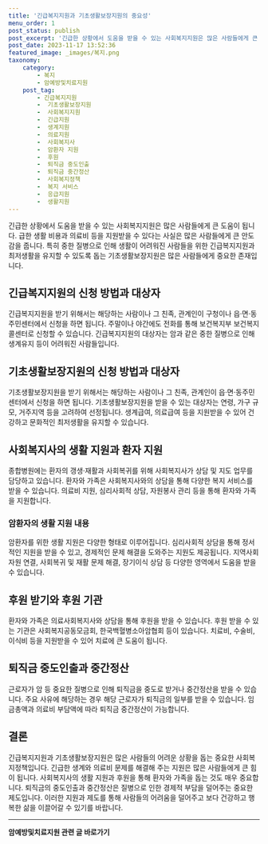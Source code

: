 ```yaml
---
title: '긴급복지지원과 기초생활보장지원의 중요성'
menu_order: 1
post_status: publish
post_excerpt: '긴급한 상황에서 도움을 받을 수 있는 사회복지지원은 많은 사람들에게 큰 도움이 됩니다. 급한 생활 비용과 의료비 등을 지원받을 수 있다는 사실은 많은 사람들에게 큰 안도감을 줍니다. 특히 중한 질병으로 인해 생활이 어려워진 사람들을 위한 긴급복지지원과 최저생활을 유지할 수 있도록 돕는 기초생활보장지원은 많은 사람들에게 중요한 존재입니다.'
post_date: 2023-11-17 13:52:36
featured_image: _images/복지.png
taxonomy:
    category:
        - 복지
        - 암예방및치료지원
    post_tag:
        - 긴급복지지원
        -  기초생활보장지원
        -  사회복지지원
        -  긴급지원
        -  생계지원
        -  의료지원
        -  사회복지사
        -  암환자 지원
        -  후원
        -  퇴직금 중도인출
        -  퇴직금 중간정산
        -  사회복지정책
        -  복지 서비스
        -  응급지원
        -  생활지원
---
```



긴급한 상황에서 도움을 받을 수 있는 사회복지지원은 많은 사람들에게 큰 도움이 됩니다. 급한 생활 비용과 의료비 등을 지원받을 수 있다는 사실은 많은 사람들에게 큰 안도감을 줍니다. 특히 중한 질병으로 인해 생활이 어려워진 사람들을 위한 긴급복지지원과 최저생활을 유지할 수 있도록 돕는 기초생활보장지원은 많은 사람들에게 중요한 존재입니다.

## 긴급복지지원의 신청 방법과 대상자

긴급복지지원을 받기 위해서는 해당하는 사람이나 그 친족, 관계인이 구청이나 읍·면·동 주민센터에서 신청을 하면 됩니다. 주말이나 야간에도 전화를 통해 보건복지부 보건복지콜센터로 신청할 수 있습니다. 긴급복지지원의 대상자는 암과 같은 중한 질병으로 인해 생계유지 등이 어려워진 사람들입니다.

## 기초생활보장지원의 신청 방법과 대상자

기초생활보장지원을 받기 위해서는 해당하는 사람이나 그 친족, 관계인이 읍·면·동주민센터에서 신청을 하면 됩니다. 기초생활보장지원을 받을 수 있는 대상자는 연령, 가구 규모, 거주지역 등을 고려하여 선정됩니다. 생계급여, 의료급여 등을 지원받을 수 있어 건강하고 문화적인 최저생활을 유지할 수 있습니다.

## 사회복지사의 생활 지원과 환자 지원

종합병원에는 환자의 갱생·재활과 사회복귀를 위해 사회복지사가 상담 및 지도 업무를 담당하고 있습니다. 환자와 가족은 사회복지사와의 상담을 통해 다양한 복지 서비스를 받을 수 있습니다. 의료비 지원, 심리사회적 상담, 자원봉사 관리 등을 통해 환자와 가족을 지원합니다.

### 암환자의 생활 지원 내용

암환자를 위한 생활 지원은 다양한 형태로 이루어집니다. 심리사회적 상담을 통해 정서적인 지원을 받을 수 있고, 경제적인 문제 해결을 도와주는 지원도 제공됩니다. 지역사회자원 연결, 사회복귀 및 재활 문제 해결, 장기이식 상담 등 다양한 영역에서 도움을 받을 수 있습니다.

## 후원 받기와 후원 기관

환자와 가족은 의료사회복지사와 상담을 통해 후원을 받을 수 있습니다. 후원 받을 수 있는 기관은 사회복지공동모금회, 한국백혈병소아암협회 등이 있습니다. 치료비, 수술비, 이식비 등을 지원받을 수 있어 치료에 큰 도움이 됩니다.

## 퇴직금 중도인출과 중간정산

근로자가 암 등 중요한 질병으로 인해 퇴직금을 중도로 받거나 중간정산을 받을 수 있습니다. 주요 사유에 해당하는 경우 해당 근로자가 퇴직금의 일부를 받을 수 있습니다. 임금총액과 의료비 부담액에 따라 퇴직금 중간정산이 가능합니다.

## 결론

긴급복지지원과 기초생활보장지원은 많은 사람들의 어려운 상황을 돕는 중요한 사회복지정책입니다. 긴급한 생계와 의료비 문제를 해결해 주는 지원은 많은 사람들에게 큰 힘이 됩니다. 사회복지사의 생활 지원과 후원을 통해 환자와 가족을 돕는 것도 매우 중요합니다. 퇴직금의 중도인출과 중간정산은 질병으로 인한 경제적 부담을 덜어주는 중요한 제도입니다. 이러한 지원과 제도를 통해 사람들의 어려움을 덜어주고 보다 건강하고 행복한 삶을 이끌어갈 수 있기를 바랍니다.


<!-- wp:separator -->
<hr class="wp-block-separator has-alpha-channel-opacity"/>
<!-- /wp:separator -->

<!-- wp:group {"backgroundColor":"base","layout":{"type":"constrained"}} -->
<div class="wp-block-group has-base-background-color has-background"><!-- wp:paragraph {"align":"center","fontSize":"medium"} -->
<p class="has-text-align-center has-large-font-size"><strong>암예방및치료지원 관련 글 바로가기</strong></p>
<!-- /wp:paragraph -->


<!-- wp:latest-posts
{"categories":[{"id":22696,"count":19,"description":"","link":"https://uknowlaw.com/category/%ec%95%94%ec%98%88%eb%b0%a9%eb%b0%8f%ec%b9%98%eb%a3%8c%ec%a7%80%ec%9b%90/","name":"암예방및치료지원","slug":"암예방및치료지원","taxonomy":"category","parent":0,"meta":[],"_links":{"self":[{"href":"https://uknowlaw.com/wp-json/wp/v2/categories/22696"}],"collection":[{"href":"https://uknowlaw.com/wp-json/wp/v2/categories"}],"about":[{"href":"https://uknowlaw.com/wp-json/wp/v2/taxonomies/category"}],"wp:post_type":[{"href":"https://uknowlaw.com/wp-json/wp/v2/posts?categories=22696"}],"curies":[{"name":"wp","href":"https://api.w.org/{rel}","templated":true}]}}],"postsToShow":100,"excerptLength":28,"postLayout":"grid","columns":2,"featuredImageAlign":"left","featuredImageSizeSlug":"large","fontSize":"small"} /--></div>
<!-- /wp:group -->